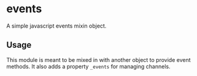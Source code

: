 # events

A simple javascript events mixin object.

## Usage

This module is meant to be mixed in with another object to provide event methods. It also adds a property `_events` for managing channels.
